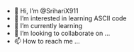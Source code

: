 - 👋 Hi, I’m @SrihariX911
- 👀 I’m interested in learning ASCII code
- 🌱 I’m currently learning 
- 💞️ I’m looking to collaborate on ...
- 📫 How to reach me ...

<!---
SrihariX911/SrihariX911 is a ✨ special ✨ repository because its `README.md` (this file) appears on your GitHub profile.
You can click the Preview link to take a look at your changes.
--->
